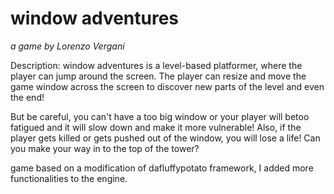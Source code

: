 # window adventures
 
*a game by Lorenzo Vergani*

Description:
window adventures is a level-based platformer, where the player can jump around the screen. The player can resize and move the game window across the screen to discover new parts of the level and even the end!

But be careful, you can't have a too big window or your player will betoo fatigued and it will slow down and make it more vulnerable! 
Also, if the player gets killed or gets pushed out of the window, you will lose a life! Can you make your way in to the top of the tower?

game based on a modification of dafluffypotato framework, I added more functionalities to the engine.
